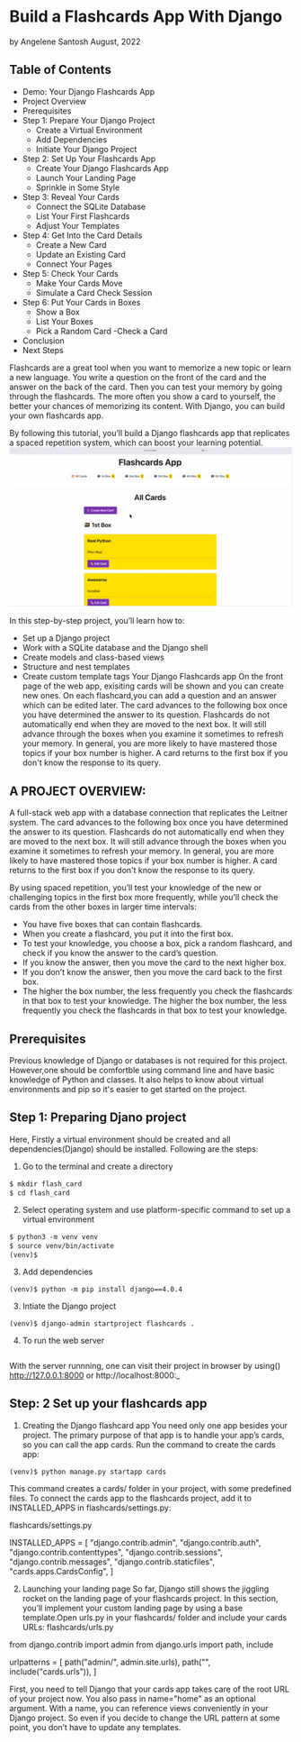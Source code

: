 # Build a Flashcards App With Django
by Angelene Santosh  August, 2022 

## Table of Contents

- Demo: Your Django Flashcards App
- Project Overview
- Prerequisites
- Step 1: Prepare Your Django Project
    - Create a Virtual Environment
    - Add Dependencies
    - Initiate Your Django Project
- Step 2: Set Up Your Flashcards App
    - Create Your Django Flashcards App
    - Launch Your Landing Page
    - Sprinkle in Some Style
- Step 3: Reveal Your Cards
    - Connect the SQLite Database
    - List Your First Flashcards
    - Adjust Your Templates
- Step 4: Get Into the Card Details
    - Create a New Card
    - Update an Existing Card
    - Connect Your Pages
- Step 5: Check Your Cards
    - Make Your Cards Move
    - Simulate a Card Check Session
- Step 6: Put Your Cards in Boxes
    - Show a Box
    - List Your Boxes
    - Pick a Random Card
    -Check a Card
- Conclusion
- Next Steps

Flashcards are a great tool when you want to memorize a new topic or learn a new language. You write a question on the front of the card and the answer on the back of the card. Then you can test your memory by going through the flashcards. The more often you show a card to yourself, the better your chances of memorizing its content. With Django, you can build your own flashcards app.

By following this tutorial, you’ll build a Django flashcards app that replicates a spaced repetition system, which can boost your learning potential.
![Flash Card Screenshot](https://github.com/Psy-ch/flash-card/blob/main/img/flash_card_screen_01.png)


In this step-by-step project, you’ll learn how to:

- Set up a Django project
- Work with a SQLite database and the Django shell
- Create models and class-based views
- Structure and nest templates
- Create custom template tags
Your Django Flashcards app
On the front page of the web app, exisiting cards will be shown and you can create new ones.
On each flashcard,you can add a question and an answer which can be edited later.
The card advances to the following box once you have determined the answer to its question. Flashcards do not automatically end when they are moved to the next box. It will still advance through the boxes when you examine it sometimes to refresh your memory. In general, you are more likely to have mastered those topics if your box number is higher. A card returns to the first box if you don't know the response to its query.

## A PROJECT OVERVIEW:
A full-stack web app with a database connection that replicates the Leitner system.
The card advances to the following box once you have determined the answer to its question. Flashcards do not automatically end when they are moved to the next box. It will still advance through the boxes when you examine it sometimes to refresh your memory. In general, you are more likely to have mastered those topics if your box number is higher. A card returns to the first box if you don't know the response to its query.

By using spaced repetition, you’ll test your knowledge of the new or challenging topics in the first box more frequently, while you’ll check the cards from the other boxes in larger time intervals:

- You have five boxes that can contain flashcards.
- When you create a flashcard, you put it into the first box.
- To test your knowledge, you choose a box, pick a random flashcard, and check if you know the answer to the card’s question.
- If you know the answer, then you move the card to the next higher box.
- If you don’t know the answer, then you move the card back to the first box.
- The higher the box number, the less frequently you check the flashcards in that box to test your knowledge.
The higher the box number, the less frequently you check the flashcards in that box to test your knowledge.

## Prerequisites
Previous knowledge of Django or databases is not required for this project. However,one should be comfortble using command line and have basic knowledge of Python and classes.
It also helps to know about virtual environments and pip so it's easier to get started on the project.

## Step 1: Preparing Djano project
Here, Firstly a virtual environment should be created and all dependencies(Django) should be installed. Following are the steps:
1. Go to the terminal and create a directory
```
$ mkdir flash_card
$ cd flash_card
```
2. Select operating system and use platform-specific command to set up a virtual environment
```
$ python3 -m venv venv
$ source venv/bin/activate
(venv)$
```
3. Add dependencies
``` 
(venv)$ python -m pip install django==4.0.4
```
3. Intiate the Django project
```
(venv)$ django-admin startproject flashcards .
```
4. To run the web server
```(venv)$ python manage.py runserver
```
With the server runnning, one can visit their project in browser by using() http://127.0.0.1:8000 or http://localhost:8000:_
## Step: 2 Set up your flashcards app

1. Creating the Django flashcard app
You need only one app besides your project. The primary purpose of that app is to handle your app’s cards, so you can call the app cards. Run the command to create the cards app:
```
(venv)$ python manage.py startapp cards
```
This command creates a cards/ folder in your project, with some predefined files. 
To connect the cards app to the flashcards project, add it to INSTALLED_APPS in flashcards/settings.py:

flashcards/settings.py

INSTALLED_APPS = [
    "django.contrib.admin",
    "django.contrib.auth",
    "django.contrib.contenttypes",
    "django.contrib.sessions",
    "django.contrib.messages",
    "django.contrib.staticfiles",
    "cards.apps.CardsConfig",
]



2. Launching your landing page
So far, Django still shows the jiggling rocket on the landing page of your flashcards project. In this section, you’ll implement your custom landing page by using a base template.Open urls.py in your flashcards/ folder and include your cards URLs:
flashcards/urls.py

from django.contrib import admin
from django.urls import path, include

urlpatterns = [
    path("admin/", admin.site.urls),
    path("", include("cards.urls")),
]


First, you need to tell Django that your cards app takes care of the root URL of your project now.
You also pass in name="home" as an optional argument. With a name, you can reference views conveniently in your Django project. So even if you decide to change the URL pattern at some point, you don’t have to update any templates.



